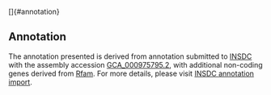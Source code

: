 []{#annotation}

Annotation
----------

The annotation presented is derived from annotation submitted to
[INSDC](http://www.insdc.org) with the assembly accession
[GCA\_000975795.2](http://www.ebi.ac.uk/ena/data/view/GCA_000975795.2),
with additional non-coding genes derived from
[Rfam](http://rfam.xfam.org/). For more details, please visit [INSDC
annotation
import](http://ensemblgenomes.org/info/data/insdc_annotation).
